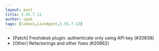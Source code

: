 ```yaml
---
layout: post
title: 5.55.7.12
author: opok
tags: [ladesk,LiveAgent,5.55.7.12]
---
```

- [Patch] Freshdesk plugin: authenticate only using API key (#20838)
- [Other] Refactorings and other fixes (#20862)
